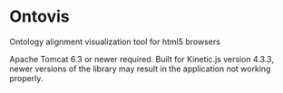 Ontovis
=======

Ontology alignment visualization tool for html5 browsers

Apache Tomcat 6.3 or newer required.
Built for Kinetic.js version 4.3.3, newer versions of the library may result in the application not working properly.
